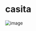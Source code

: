 # casita

![image](https://github.com/user-attachments/assets/b466ea15-9b38-4b91-a34d-af720be778e7)
